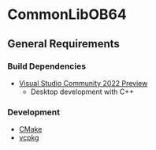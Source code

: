 # CommonLibOB64

## General Requirements

### Build Dependencies
* [Visual Studio Community 2022 Preview](https://visualstudio.microsoft.com/vs/preview/)
	* Desktop development with C++

### Development
* [CMake](https://cmake.org/)
* [vcpkg](https://github.com/microsoft/vcpkg)

